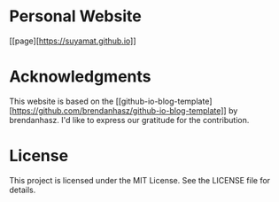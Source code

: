 # Personal Website
[[page][https://suyamat.github.io]]

# Acknowledgments
This website is based on the [[github-io-blog-template][https://github.com/brendanhasz/github-io-blog-template]] by brendanhasz. I'd like to express our gratitude for the contribution.

# License
This project is licensed under the MIT License. See the LICENSE file for details.
